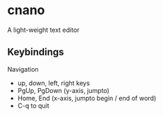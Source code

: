 # cnano

A light-weight text editor

## Keybindings

Navigation

- up, down, left, right keys
- PgUp, PgDown (y-axis, jumpto)
- Home, End (x-axis, jumpto begin / end of word)
- C-q to quit
